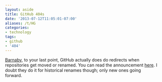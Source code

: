 ```yaml
---
layout: aside
title: GitHub 404s
date: '2013-07-12T11:05:01-07:00'
aliases: /t/HG
categories:
- technology
tags:
- github
- '404'
---
```


<a href="http://waterpigs.co.uk/notes/4QyAxk/" class="in-reply-to">Barnaby</a>, to your last point, GitHub actually does
do redirects when repositories get moved or renamed.  You can read the announcement <a
href="https://github.com/blog/1508-repository-redirects-are-here">here</a>.  I doubt they do it for historical renames
though; only new ones going forward.
